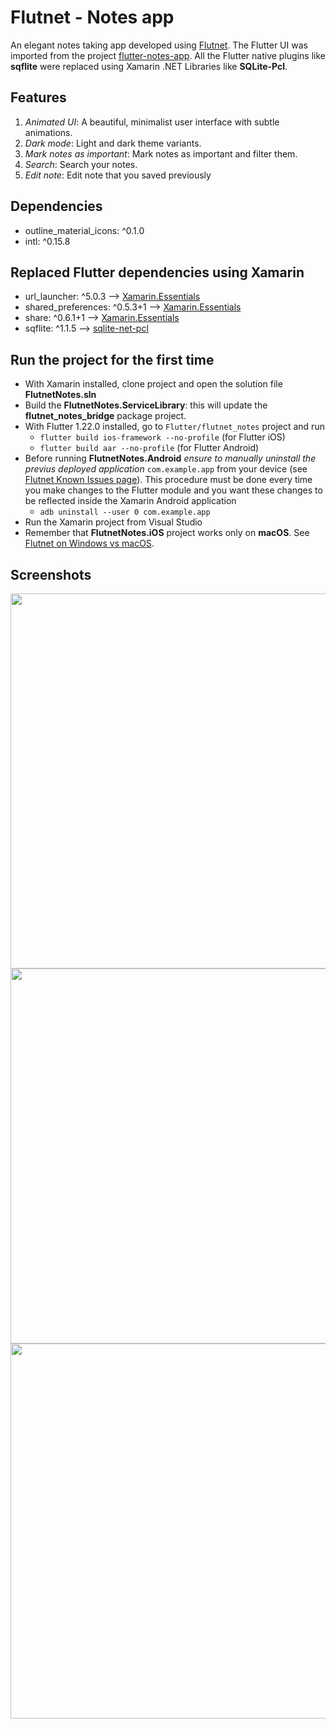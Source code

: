 # Flutnet - Notes app

An elegant notes taking app developed using [Flutnet](https://www.flutnet.com). The Flutter UI was imported from the project [flutter-notes-app](https://github.com/roshanrahman/flutter-notes-app). All the Flutter native plugins like **sqflite** were replaced using Xamarin .NET Libraries like **SQLite-Pcl**. 

## Features

1. *Animated UI*: A beautiful, minimalist user interface with subtle animations.
2. *Dark mode*: Light and dark theme variants.
3. *Mark notes as important*: Mark notes as important and filter them.
4. *Search*: Search your notes.
5. *Edit note*: Edit note that you saved previously

## Dependencies

- outline_material_icons: ^0.1.0
- intl: ^0.15.8

## Replaced Flutter dependencies using Xamarin

- url_launcher: ^5.0.3 --> [Xamarin.Essentials](https://www.nuget.org/packages/Xamarin.Essentials/)
- shared_preferences: ^0.5.3+1 --> [Xamarin.Essentials](https://www.nuget.org/packages/Xamarin.Essentials/)
- share: ^0.6.1+1 --> [Xamarin.Essentials](https://www.nuget.org/packages/Xamarin.Essentials/)
- sqflite: ^1.1.5 --> [sqlite-net-pcl](https://www.nuget.org/packages/sqlite-net-pcl/)

## Run the project for the first time

- With Xamarin installed, clone project and open the solution file **FlutnetNotes.sln**
- Build the **FlutnetNotes.ServiceLibrary**: this will update the **flutnet_notes_bridge** package project.
- With Flutter 1.22.0 installed, go to `Flutter/flutnet_notes` project and run 
    - `flutter build ios-framework --no-profile` (for Flutter iOS)
    - `flutter build aar --no-profile` (for Flutter Android)
- Before running **FlutnetNotes.Android** _ensure to manually uninstall the previus deployed application_ `com.example.app` from your device (see [Flutnet Known Issues page](https://www.flutnet.com/Download/Release-Notes/Known-Issues)). This procedure must be done every time you make changes to the Flutter module and you want these changes to be reflected inside the Xamarin Android application
    - `adb uninstall --user 0 com.example.app`
- Run the Xamarin project from Visual Studio
- Remember that **FlutnetNotes.iOS** project works only on **macOS**. See [Flutnet on Windows vs macOS](https://www.flutnet.com/Documentation/Getting-Started/Flutnet-on-Windows-vs-macOS).

## Screenshots

<img src="github_assets/app.png" height="600">
<img src="github_assets/app2.png" height="600">
<img src="github_assets/app3.png" height="600">


